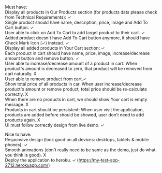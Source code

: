 Must have:</br>
  Display all products in Our Products section (for products data please check from Technical Requirements): ✓ </br>
  Single product should have name, description, price, image and Add To Cart button. ✓</br>
  User able to click on Add To Cart to add target product to their cart. ✓</br>
  Added product doesn't have Add To Cart button anymore, it should have Check Mark Icon (✓) instead. ✓</br>
  Display all added products in Your Cart section: ✓</br>
  Each product in cart should have name, price, image, increase/decrease amount button and remove button. ✓</br>
  User able to increase/decrease amount of a product in cart. When product's amount is decreased to zero, that product will be removed from cart naturally. X</br>
  User able to remove product from cart.✓</br>
  Show total price of all products in car. When user increase/decrease product's amount or remove product, total price should be re-calculate correctly. X</br>
  When there are no products in cart, we should show Your cart is empty message. X</br>
  Products in cart should be persistent: When user visit the application, products are added before should be showed, user don't need to add products again. X</br>
  UI must follow correctly design from live demo. ✓</br>

Nice to have:</br>
  Responsive design (look good on all devices: desktops, tablets & mobile phones). ✓</br>
  Smooth animations (don't really need to be same as the demo, just do what you think is good). X</br>
  Deploy the application to heroku. ✓ (https://my-test-app-2712.herokuapp.com/) </br>
